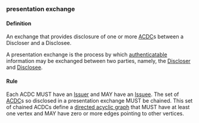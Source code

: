 ### presentation exchange

<h4>Definition</h4><p>An exchange that provides disclosure of one or more <a href="authentic-chained-data-container">ACDC</a>s between a Discloser and a Disclosee.</p><p>A presentation exchange is the process by which <a href="authenticity">authenticatable</a> information may be exchanged between two parties, namely, the <a href="discloser">Discloser</a> and <a href="disclosee">Disclosee</a>.</p><h4>Rule</h4><p>Each ACDC MUST have an <a href="issuer">Issuer</a> and MAY have an <a href="issuee">Issuee</a>. The set of <a href="ACDC">ACDC</a>s so disclosed in a presentation exchange MUST be chained. This set of chained ACDCs define a <a href="directed-acyclic-graph">directed acyclic graph</a> that MUST have at least one vertex and MAY have zero or more edges pointing to other vertices.</p>